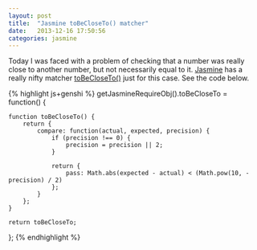 ```yaml
---
layout: post
title:  "Jasmine toBeCloseTo() matcher"
date:   2013-12-16 17:50:56
categories: jasmine
---
```


Today I was faced with a problem of checking that a number was really close
to another number, but not necessarily equal to it.
[Jasmine](http://pivotal.github.com/jasmine/) has a really nifty
matcher [toBeCloseTo()](https://github.com/pivotal/jasmine/blob/master/src/core/matchers/toBeCloseTo.js)
just for this case. See the code below.

{% highlight js+genshi %}
getJasmineRequireObj().toBeCloseTo = function() {

    function toBeCloseTo() {
        return {
            compare: function(actual, expected, precision) {
                if (precision !== 0) {
                    precision = precision || 2;
                }

                return {
                    pass: Math.abs(expected - actual) < (Math.pow(10, -precision) / 2)
                };
            }
        };
    }

    return toBeCloseTo;
};
{% endhighlight %}
